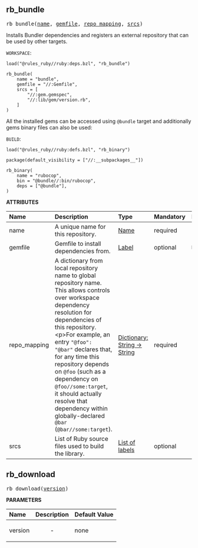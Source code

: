 <!-- Generated with Stardoc: http://skydoc.bazel.build -->



<a id="rb_bundle"></a>

## rb_bundle

<pre>
rb_bundle(<a href="#rb_bundle-name">name</a>, <a href="#rb_bundle-gemfile">gemfile</a>, <a href="#rb_bundle-repo_mapping">repo_mapping</a>, <a href="#rb_bundle-srcs">srcs</a>)
</pre>


Installs Bundler dependencies and registers an external repository
that can be used by other targets.

`WORKSPACE`:
```bazel
load("@rules_ruby//ruby:deps.bzl", "rb_bundle")

rb_bundle(
    name = "bundle",
    gemfile = "//:Gemfile",
    srcs = [
        "//:gem.gemspec",
        "//:lib/gem/version.rb",
    ]
)
```

All the installed gems can be accessed using `@bundle` target and additionally
gems binary files can also be used:

`BUILD`:
```bazel
load("@rules_ruby//ruby:defs.bzl", "rb_binary")

package(default_visibility = ["//:__subpackages__"])

rb_binary(
    name = "rubocop",
    bin = "@bundle//:bin/rubocop",
    deps = ["@bundle"],
)
```
    

**ATTRIBUTES**


| Name  | Description | Type | Mandatory | Default |
| :------------- | :------------- | :------------- | :------------- | :------------- |
| <a id="rb_bundle-name"></a>name |  A unique name for this repository.   | <a href="https://bazel.build/concepts/labels#target-names">Name</a> | required |  |
| <a id="rb_bundle-gemfile"></a>gemfile |  Gemfile to install dependencies from.   | <a href="https://bazel.build/concepts/labels">Label</a> | optional | <code>None</code> |
| <a id="rb_bundle-repo_mapping"></a>repo_mapping |  A dictionary from local repository name to global repository name. This allows controls over workspace dependency resolution for dependencies of this repository.&lt;p&gt;For example, an entry <code>"@foo": "@bar"</code> declares that, for any time this repository depends on <code>@foo</code> (such as a dependency on <code>@foo//some:target</code>, it should actually resolve that dependency within globally-declared <code>@bar</code> (<code>@bar//some:target</code>).   | <a href="https://bazel.build/rules/lib/dict">Dictionary: String -> String</a> | required |  |
| <a id="rb_bundle-srcs"></a>srcs |  List of Ruby source files used to build the library.   | <a href="https://bazel.build/concepts/labels">List of labels</a> | optional | <code>[]</code> |


<a id="rb_download"></a>

## rb_download

<pre>
rb_download(<a href="#rb_download-version">version</a>)
</pre>



**PARAMETERS**


| Name  | Description | Default Value |
| :------------- | :------------- | :------------- |
| <a id="rb_download-version"></a>version |  <p align="center"> - </p>   |  none |


